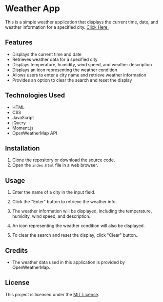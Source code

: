 # Weather App

This is a simple weather application that displays the current time, date, and weather information for a specified city.
[Click Here.](https://weather-app0101.netlify.app/)

## Features

- Displays the current time and date
- Retrieves weather data for a specified city
- Displays temperature, humidity, wind speed, and weather description
- Displays an icon representing the weather condition
- Allows users to enter a city name and retrieve weather information
- Provides an option to clear the search and reset the display

## Technologies Used

- HTML
- CSS
- JavaScript
- jQuery
- Moment.js
- OpenWeatherMap API

## Installation

1. Clone the repository or download the source code.
2. Open the `index.html` file in a web browser.

## Usage

1. Enter the name of a city in the input field.

2. Click the "Enter" button to retrieve the weather info.

3. The weather information will be displayed, including the temperature,
   humidity, wind speed, and description.

4. An icon representing the weather condition will also be displayed.

5. To clear the search and reset the display, click "Clear" button..

## Credits

- The weather data used in this application is provided by OpenWeatherMap.

## License

This project is licensed under the [MIT License](LICENSE).
